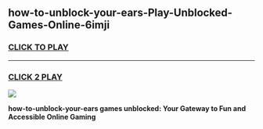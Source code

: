 
## how-to-unblock-your-ears-Play-Unblocked-Games-Online-6imji
<h3>
<a href="https://premium76.site?title=how-to-unblock-your-ears&ref=25A">CLICK TO PLAY</a></h3>
<hr>

<h3>
<a href="https://premium76.site?title=how-to-unblock-your-ears&ref=25A">CLICK 2 PLAY</a>
  
</h3>

<a href="https://premium76.site?title=how-to-unblock-your-ears&ref=25A"><img src="https://clearcache.store/games.png"></a>


**how-to-unblock-your-ears games unblocked: Your Gateway to Fun and Accessible Online Gaming**
